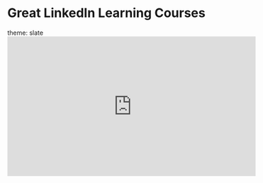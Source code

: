 <h1>Great LinkedIn Learning Courses</h1>
theme: slate

<iframe width="560" height="315" src="https://www.youtube.com/embed/k2TTTjzaZAA" title="YouTube video player" frameborder="0" allow="accelerometer; autoplay; clipboard-write; encrypted-media; gyroscope; picture-in-picture; web-share" allowfullscreen></iframe>